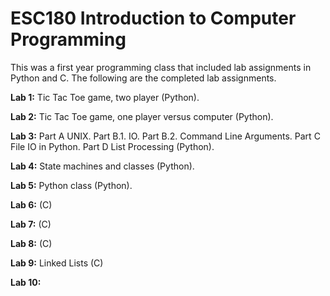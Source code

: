 # ESC180 Introduction to Computer Programming

This was a first year programming class that included lab assignments in Python and C. The following are the completed lab assignments.

**Lab 1:** Tic Tac Toe game, two player (Python).

**Lab 2:** Tic Tac Toe game, one player versus computer (Python).

**Lab 3:** Part A UNIX. Part B.1. IO. Part B.2. Command Line Arguments. Part C File IO in Python. Part D List Processing (Python).

**Lab 4:** State machines and classes (Python).

**Lab 5:** Python class (Python).

**Lab 6:** (C)

**Lab 7:** (C)

**Lab 8:** (C)

**Lab 9:** Linked Lists (C)

**Lab 10:**
